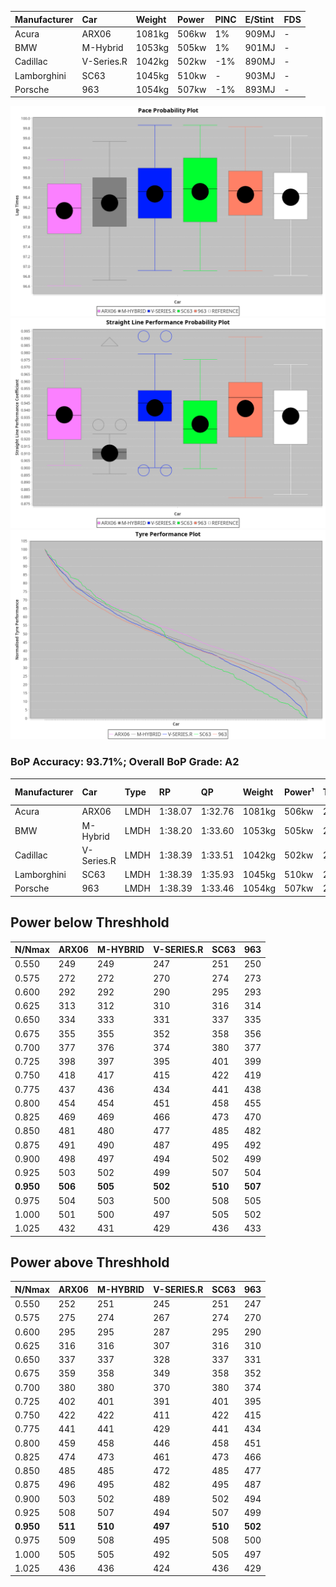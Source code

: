 | Manufacturer | Car        | Weight | Power | PINC    | E/Stint | FDS     |
|:-|:-|:-|:-|:-|:-|:-|
| Acura        | ARX06      | 1081kg | 506kw | 1%      | 909MJ   |    -    |
| BMW          | M-Hybrid   | 1053kg | 505kw | 1%      | 901MJ   |    -    |
| Cadillac     | V-Series.R | 1042kg | 502kw | -1%     | 890MJ   |    -    |
| Lamborghini  | SC63       | 1045kg | 510kw |    -    | 903MJ   |    -    |
| Porsche      | 963        | 1054kg | 507kw | -1%     | 893MJ   |    -    |

![PACECHART](./IMG/ACOMETHOD.png)
![STRAIGHTLINEPERFORMANCECHART](./IMG/ACOMETHOD_sp.png)
![TYREPERFORMANCECHART](./IMG/ACOMETHOD_tw.png)

### BoP Accuracy: 93.71%; Overall BoP Grade: A2
| Manufacturer | Car        | Type | RP      | QP      | Weight | Power¹ | Threshhold | PINC    | Power² | E/Stint | AVG Vmax  | FDS     | RDLC | L/Stint | BOP-Grade | Model Accuracy | Model Points | Match%  |
|:-|:-|:-|:-|:-|:-|:-|:-|:-|:-|:-|:-|:-|:-|:-|:-|:-|:-|:-|
| Acura        | ARX06      | LMDH | 1:38.07 | 1:32.76 | 1081kg | 506kw  | 210.0kph   | 1%      | 511kw  |  909MJ  | 309.74kph |    -    | 0.99 | 30      | -B2       | 100.00%        | 995          | 82.42%  |
| BMW          | M-Hybrid   | LMDH | 1:38.20 | 1:33.60 | 1053kg | 505kw  | 210.0kph   | 1%      | 510kw  |  901MJ  | 307.79kph |    -    | 1.02 | 30      | -A2       | 100.00%        | 1714         | 94.78%  |
| Cadillac     | V-Series.R | LMDH | 1:38.39 | 1:33.51 | 1042kg | 502kw  | 210.0kph   | -1%     | 497kw  |  890MJ  | 310.89kph |    -    | 1.02 | 30      | +A2       | 98.95%         | 2271         | 92.40%  |
| Lamborghini  | SC63       | LMDH | 1:38.39 | 1:35.93 | 1045kg | 510kw  | 210.0kph   |    -    | 510kw  |  903MJ  | 310.56kph |    -    | 1.05 | 30      | ~A1       | 96.54%         | 418          | 98.97%  |
| Porsche      | 963        | LMDH | 1:38.39 | 1:33.46 | 1054kg | 507kw  | 210.0kph   | -1%     | 502kw  |  893MJ  | 311.21kph |    -    | 1.01 | 30      | ~A1       | 99.98%         | 6168         | 100.00% |

## Power below Threshhold
| N/Nmax    | ARX06   | M-HYBRID | V-SERIES.R | SC63    | 963     |
|:-|:-|:-|:-|:-|:-|
|  0.550    |  249    |  249     |  247       |  251    |  250    |
|  0.575    |  272    |  272     |  270       |  274    |  273    |
|  0.600    |  292    |  292     |  290       |  295    |  293    |
|  0.625    |  313    |  312     |  310       |  316    |  314    |
|  0.650    |  334    |  333     |  331       |  337    |  335    |
|  0.675    |  355    |  355     |  352       |  358    |  356    |
|  0.700    |  377    |  376     |  374       |  380    |  377    |
|  0.725    |  398    |  397     |  395       |  401    |  399    |
|  0.750    |  418    |  417     |  415       |  422    |  419    |
|  0.775    |  437    |  436     |  434       |  441    |  438    |
|  0.800    |  454    |  454     |  451       |  458    |  455    |
|  0.825    |  469    |  469     |  466       |  473    |  470    |
|  0.850    |  481    |  480     |  477       |  485    |  482    |
|  0.875    |  491    |  490     |  487       |  495    |  492    |
|  0.900    |  498    |  497     |  494       |  502    |  499    |
|  0.925    |  503    |  502     |  499       |  507    |  504    |
| **0.950** | **506** | **505**  | **502**    | **510** | **507** |
|  0.975    |  504    |  503     |  500       |  508    |  505    |
|  1.000    |  501    |  500     |  497       |  505    |  502    |
|  1.025    |  432    |  431     |  429       |  436    |  433    |

## Power above Threshhold
| N/Nmax    | ARX06   | M-HYBRID | V-SERIES.R | SC63    | 963     |
|:-|:-|:-|:-|:-|:-|
|  0.550    |  252    |  251     |  245       |  251    |  247    |
|  0.575    |  275    |  274     |  267       |  274    |  270    |
|  0.600    |  295    |  295     |  287       |  295    |  290    |
|  0.625    |  316    |  316     |  307       |  316    |  310    |
|  0.650    |  337    |  337     |  328       |  337    |  331    |
|  0.675    |  359    |  358     |  349       |  358    |  352    |
|  0.700    |  380    |  380     |  370       |  380    |  374    |
|  0.725    |  402    |  401     |  391       |  401    |  395    |
|  0.750    |  422    |  422     |  411       |  422    |  415    |
|  0.775    |  441    |  441     |  429       |  441    |  434    |
|  0.800    |  459    |  458     |  446       |  458    |  451    |
|  0.825    |  474    |  473     |  461       |  473    |  466    |
|  0.850    |  485    |  485     |  472       |  485    |  477    |
|  0.875    |  496    |  495     |  482       |  495    |  487    |
|  0.900    |  503    |  502     |  489       |  502    |  494    |
|  0.925    |  508    |  507     |  494       |  507    |  499    |
| **0.950** | **511** | **510**  | **497**    | **510** | **502** |
|  0.975    |  509    |  508     |  495       |  508    |  500    |
|  1.000    |  505    |  505     |  492       |  505    |  497    |
|  1.025    |  436    |  436     |  424       |  436    |  429    |

